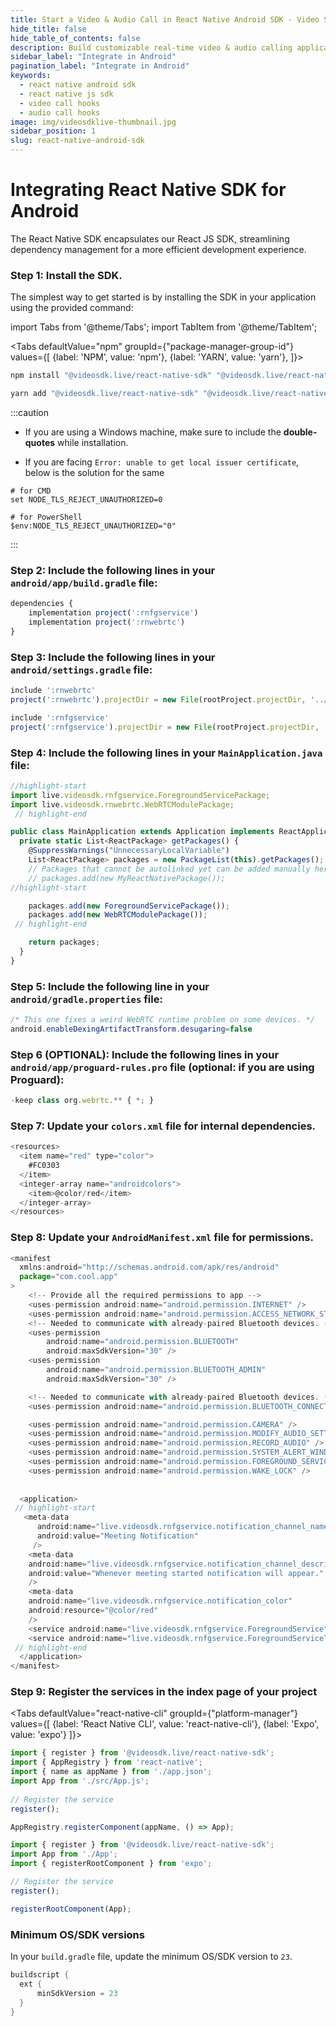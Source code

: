 ```yaml
---
title: Start a Video & Audio Call in React Native Android SDK - Video SDK Docs
hide_title: false
hide_table_of_contents: false
description: Build customizable real-time video & audio calling applications in React Native Android SDK using Video SDK add live Video & Audio conferencing to your applications.
sidebar_label: "Integrate in Android"
pagination_label: "Integrate in Android"
keywords:
  - react native android sdk
  - react native js sdk
  - video call hooks
  - audio call hooks
image: img/videosdklive-thumbnail.jpg
sidebar_position: 1
slug: react-native-android-sdk
---
```


# Integrating React Native SDK for Android

The React Native SDK encapsulates our React JS SDK, streamlining dependency management for a more efficient development experience.

### Step 1: Install the SDK.

The simplest way to get started is by installing the SDK in your application using the provided command:

import Tabs from '@theme/Tabs';
import TabItem from '@theme/TabItem';

<Tabs
defaultValue="npm"
groupId={"package-manager-group-id"}
values={[
{label: 'NPM', value: 'npm'},
{label: 'YARN', value: 'yarn'},
]}>
<TabItem value="npm">

```js
npm install "@videosdk.live/react-native-sdk" "@videosdk.live/react-native-incallmanager"
```

</TabItem>
<TabItem value="yarn">

```js
yarn add "@videosdk.live/react-native-sdk" "@videosdk.live/react-native-incallmanager"
```

</TabItem>
</Tabs>


:::caution

- If you are using a Windows machine, make sure to include the **double-quotes** while installation.

- If you are facing `Error: unable to get local issuer certificate`, below is the solution for the same

```
# for CMD
set NODE_TLS_REJECT_UNAUTHORIZED=0

# for PowerShell
$env:NODE_TLS_REJECT_UNAUTHORIZED="0"
```

:::

### Step 2: Include the following lines in your `android/app/build.gradle` file:

```js title="android/app/build.gradle"
dependencies {
    implementation project(':rnfgservice')
    implementation project(':rnwebrtc')
}
```

### Step 3: Include the following lines in your `android/settings.gradle` file:

```js title="android/settings.gradle"
include ':rnwebrtc'
project(':rnwebrtc').projectDir = new File(rootProject.projectDir, '../node_modules/@videosdk.live/react-native-webrtc/android')

include ':rnfgservice'
project(':rnfgservice').projectDir = new File(rootProject.projectDir, '../node_modules/@videosdk.live/react-native-foreground-service/android')
```

### Step 4: Include the following lines in your `MainApplication.java` file:

```js title="MainApplication.java"
//highlight-start
import live.videosdk.rnfgservice.ForegroundServicePackage;
import live.videosdk.rnwebrtc.WebRTCModulePackage;
 // highlight-end

public class MainApplication extends Application implements ReactApplication {
  private static List<ReactPackage> getPackages() {
    @SuppressWarnings("UnnecessaryLocalVariable")
    List<ReactPackage> packages = new PackageList(this).getPackages();
    // Packages that cannot be autolinked yet can be added manually here, for example:
    // packages.add(new MyReactNativePackage());
//highlight-start

    packages.add(new ForegroundServicePackage());
    packages.add(new WebRTCModulePackage());
 // highlight-end

    return packages;
  }
}
```

### Step 5: Include the following line in your `android/gradle.properties` file:

```java title="android/gradle.properties"
/* This one fixes a weird WebRTC runtime problem on some devices. */
android.enableDexingArtifactTransform.desugaring=false
```

### Step 6 (OPTIONAL): Include the following lines in your `android/app/proguard-rules.pro` file (optional: if you are using Proguard):

```js title="android/app/proguard-rules.pro"
-keep class org.webrtc.** { *; }
```

### Step 7: Update your `colors.xml` file for internal dependencies.

```js title="android/app/src/main/res/values/colors.xml"
<resources>
  <item name="red" type="color">
    #FC0303
  </item>
  <integer-array name="androidcolors">
    <item>@color/red</item>
  </integer-array>
</resources>
```

### Step 8: Update your `AndroidManifest.xml` file for permissions.

```js title="AndroidManifest.xml"
<manifest
  xmlns:android="http://schemas.android.com/apk/res/android"
  package="com.cool.app"
>
    <!-- Provide all the required permissions to app -->
    <uses-permission android:name="android.permission.INTERNET" />
    <uses-permission android:name="android.permission.ACCESS_NETWORK_STATE" />
    <!-- Needed to communicate with already-paired Bluetooth devices. (Legacy up to Android 11) -->
    <uses-permission
        android:name="android.permission.BLUETOOTH"
        android:maxSdkVersion="30" />
    <uses-permission
        android:name="android.permission.BLUETOOTH_ADMIN"
        android:maxSdkVersion="30" />

    <!-- Needed to communicate with already-paired Bluetooth devices. (Android 12 upwards)-->
    <uses-permission android:name="android.permission.BLUETOOTH_CONNECT" />

    <uses-permission android:name="android.permission.CAMERA" />
    <uses-permission android:name="android.permission.MODIFY_AUDIO_SETTINGS" />
    <uses-permission android:name="android.permission.RECORD_AUDIO" />
    <uses-permission android:name="android.permission.SYSTEM_ALERT_WINDOW" />
    <uses-permission android:name="android.permission.FOREGROUND_SERVICE"/>
    <uses-permission android:name="android.permission.WAKE_LOCK" />
​
​
  <application>
 // highlight-start
   <meta-data
      android:name="live.videosdk.rnfgservice.notification_channel_name"
      android:value="Meeting Notification"
     />
    <meta-data
    android:name="live.videosdk.rnfgservice.notification_channel_description"
    android:value="Whenever meeting started notification will appear."
    />
    <meta-data
    android:name="live.videosdk.rnfgservice.notification_color"
    android:resource="@color/red"
    />
    <service android:name="live.videosdk.rnfgservice.ForegroundService" android:foregroundServiceType="mediaProjection"></service>
    <service android:name="live.videosdk.rnfgservice.ForegroundServiceTask"></service>
 // highlight-end
  </application>
</manifest>
```

### Step 9: Register the services in the index page of your project

<Tabs
defaultValue="react-native-cli"
groupId={"platform-manager"}
values={[
{label: 'React Native CLI', value: 'react-native-cli'},
{label: 'Expo', value: 'expo'}
]}>
<TabItem value="react-native-cli">

```js
import { register } from '@videosdk.live/react-native-sdk';
import { AppRegistry } from 'react-native';
import { name as appName } from './app.json';
import App from './src/App.js';
​
// Register the service
register();

AppRegistry.registerComponent(appName, () => App);
```

</TabItem>
<TabItem value="expo">

```js
import { register } from '@videosdk.live/react-native-sdk';
import App from './App';
import { registerRootComponent } from 'expo';

// Register the service
register();

registerRootComponent(App);
```

</TabItem>

</Tabs>

### Minimum OS/SDK versions

In your `build.gradle` file, update the minimum OS/SDK version to `23`.

```java title=build.gradle
buildscript {
  ext {
      minSdkVersion = 23
  }
}
```
